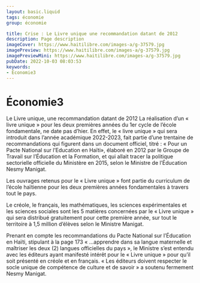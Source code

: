 ```yaml
---
layout: basic.liquid
tags: économie
group: économie

title: Crise : Le Livre unique une recommandation datant de 2012
description: Page description
imageCover: https://www.haitilibre.com/images-a/g-37579.jpg
imagePreview: https://www.haitilibre.com/images-a/g-37579.jpg
imagePreviewMini: https://www.haitilibre.com/images-a/g-37579.jpg
pubDate: 2022-10-03 08:03:53
keywords:
- Économie3
---
```


# Économie3

Le Livre unique, une recommandation datant de 2012
La réalisation d’un « livre unique » pour les deux premières années du 1er cycle de l’école fondamentale, ne date pas d’hier. En effet, le « livre unique » qui sera introduit dans l’année académique 2022-2023, fait partie d’une trentaine de recommandations qui figurent dans un document officiel, titré : « Pour un Pacte National sur l’Education en Haïti», élaboré en 2012 par le Groupe de Travail sur l’Éducation et la Formation, et qui allait tracer la politique sectorielle officielle du Ministère en 2015, selon le Ministre de l’Éducation Nesmy Manigat.

Les ouvrages retenus pour le « Livre unique » font partie du curriculum de l’école haïtienne pour les deux premières années fondamentales à travers tout le pays.

Le créole, le français, les mathématiques, les sciences expérimentales et les sciences sociales sont les 5 matières concernées par le « Livre unique » qui sera distribué gratuitement pour cette première année, sur tout le territoire à 1,5 million d’élèves selon le Ministre Manigat.

Prenant en compte les recommandations du Pacte National sur l’Éducation en Haïti, stipulant à la page 173 « …apprendre dans sa langue maternelle et maîtriser les deux (2) langues officielles du pays », le Ministre s’est entendu avec les éditeurs ayant manifesté intérêt pour le « Livre unique » pour qu’il soit présenté en créole et en français. « Les éditeurs doivent respecter le socle unique de compétence de culture et de savoir » a soutenu fermement Nesmy Manigat.
